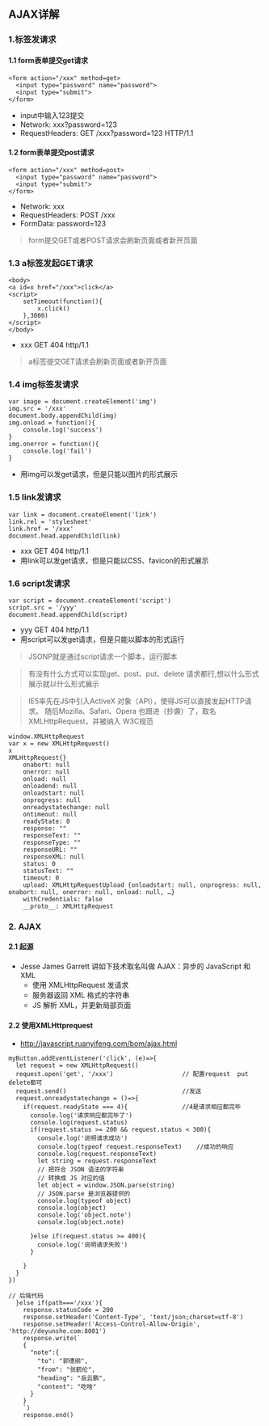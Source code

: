 ## AJAX详解
### 1.标签发请求
#### 1.1 form表单提交get请求
```
<form action="/xxx" method=get>
  <input type="password" name="password">
  <input type="submit">
</form>
```
* input中输入123提交
* Network: xxx?password=123
* RequestHeaders: GET /xxx?password=123 HTTP/1.1
#### 1.2 form表单提交post请求
```
<form action="/xxx" method=post>
  <input type="password" name="password">
  <input type="submit">
</form>
```
* Network: xxx
* RequestHeaders: POST /xxx
* FormData: password=123

> form提交GET或者POST请求会刷新页面或者新开页面

### 1.3 a标签发起GET请求
```
<body>
<a id=x href="/xxx">click</a>
<script>
    setTimeout(function(){
        x.click()
    },3000)
</script>
</body>
```
* xxx GET 404 http/1.1

> a标签提交GET请求会刷新页面或者新开页面

### 1.4 img标签发请求
```
var image = document.createElement('img')
img.src = '/xxx'
document.body.appendChild(img)
img.onload = function(){
    console.log('success')
}
img.onerror = function(){
    console.log('fail')
}
```
* 用img可以发get请求，但是只能以图片的形式展示

### 1.5 link发请求
```
var link = document.createElement('link')
link.rel = 'stylesheet'
link.href = '/xxx'
document.head.appendChild(link)
```
* xxx GET 404 http/1.1
* 用link可以发get请求，但是只能以CSS、favicon的形式展示

### 1.6 script发请求
```
var script = document.createElement('script')
script.src = '/yyy'
document.head.appendChild(script)
```
* yyy GET 404 http/1.1
* 用script可以发get请求，但是只能以脚本的形式运行

> JSONP就是通过script请求一个脚本，运行脚本

>有没有什么方式可以实现get、post、put、delete 请求都行,想以什么形式展示就以什么形式展示

> IE5率先在JS中引入ActiveX 对象（API），使得JS可以直接发起HTTP请求。
随后Mozilla、Safari、Opera 也跟进（抄袭）了，取名 XMLHttpRequest，并被纳入 W3C规范

```
window.XMLHttpRequest
var x = new XMLHttpRequest()
x
XMLHttpRequest{}
    onabort: null
    onerror: null
    onload: null
    onloadend: null
    onloadstart: null
    onprogress: null
    onreadystatechange: null
    ontimeout: null
    readyState: 0
    response: ""
    responseText: ""
    responseType: ""
    responseURL: ""
    responseXML: null
    status: 0
    statusText: ""
    timeout: 0
    upload: XMLHttpRequestUpload {onloadstart: null, onprogress: null, onabort: null, onerror: null, onload: null, …}
    withCredentials: false
    __proto__: XMLHttpRequest
```

### 2. AJAX
#### 2.1 起源
* Jesse James Garrett 讲如下技术取名叫做 AJAX：异步的 JavaScript 和 XML
    * 使用 XMLHttpRequest 发请求
    * 服务器返回 XML 格式的字符串
    * JS 解析 XML，并更新局部页面

#### 2.2 使用XMLHttprequest

* http://javascript.ruanyifeng.com/bom/ajax.html

```
myButton.addEventListener('click', (e)=>{
  let request = new XMLHttpRequest()
  request.open('get', '/xxx')                   // 配置request  put delete都可
  request.send()                                //发送
  request.onreadystatechange = ()=>{
    if(request.readyState === 4){               //4是请求相应都完毕
      console.log('请求响应都完毕了')
      console.log(request.status)
      if(request.status >= 200 && request.status < 300){
        console.log('说明请求成功')
        console.log(typeof request.responseText)    //成功的响应
        console.log(request.responseText)
        let string = request.responseText
        // 把符合 JSON 语法的字符串
        // 转换成 JS 对应的值
        let object = window.JSON.parse(string) 
        // JSON.parse 是浏览器提供的
        console.log(typeof object)
        console.log(object)
        console.log('object.note')
        console.log(object.note)

      }else if(request.status >= 400){
        console.log('说明请求失败') 
      }

    }
  }
})

``` 
```
// 后端代码
  }else if(path==='/xxx'){
    response.statusCode = 200
    response.setHeader('Content-Type', 'text/json;charset=utf-8')
    response.setHeader('Access-Control-Allow-Origin', 'http://deyunshe.com:8001')
    response.write(`
    {
      "note":{
        "to": "郭德纲",
        "from": "张鹤伦",
        "heading": "岳云鹏",
        "content": "吃啥"
      }
    }
    `)
    response.end()
```   




